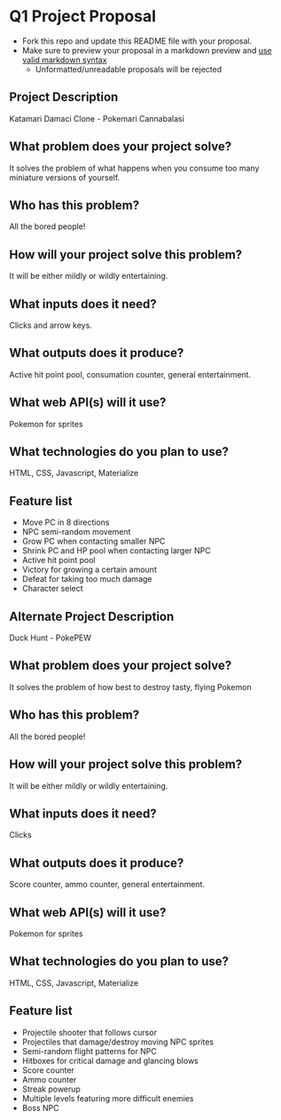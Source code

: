 # Q1 Project Proposal

* Fork this repo and update this README file with your proposal.
* Make sure to preview your proposal in a markdown preview and [use valid markdown syntax](https://help.github.com/articles/basic-writing-and-formatting-syntax/)
  * Unformatted/unreadable proposals will be rejected

## Project Description
Katamari Damaci Clone - Pokemari Cannabalasi

## What problem does your project solve?
It solves the problem of what happens when you consume too many miniature versions of yourself.

## Who has this problem?
All the bored people!

## How will your project solve this problem?
It will be either mildly or wildly entertaining.

## What inputs does it need?
Clicks and arrow keys.

## What outputs does it produce?
Active hit point pool, consumation counter, general entertainment.

## What web API(s) will it use?
Pokemon for sprites

## What technologies do you plan to use?
HTML, CSS, Javascript, Materialize

## Feature list
- Move PC in 8 directions
- NPC semi-random movement
- Grow PC when contacting smaller NPC
- Shrink PC and HP pool when contacting larger NPC
- Active hit point pool
- Victory for growing a certain amount
- Defeat for taking too much damage
- Character select


## Alternate Project Description
Duck Hunt - PokePEW

## What problem does your project solve?
It solves the problem of how best to destroy tasty, flying Pokemon

## Who has this problem?
All the bored people!

## How will your project solve this problem?
It will be either mildly or wildly entertaining.

## What inputs does it need?
Clicks

## What outputs does it produce?
Score counter, ammo counter, general entertainment.

## What web API(s) will it use?
Pokemon for sprites

## What technologies do you plan to use?
HTML, CSS, Javascript, Materialize

## Feature list
- Projectile shooter that follows cursor
- Projectiles that damage/destroy moving NPC sprites
- Semi-random flight patterns for NPC
- Hitboxes for critical damage and glancing blows
- Score counter
- Ammo counter
- Streak powerup
- Multiple levels featuring more difficult enemies
- Boss NPC
